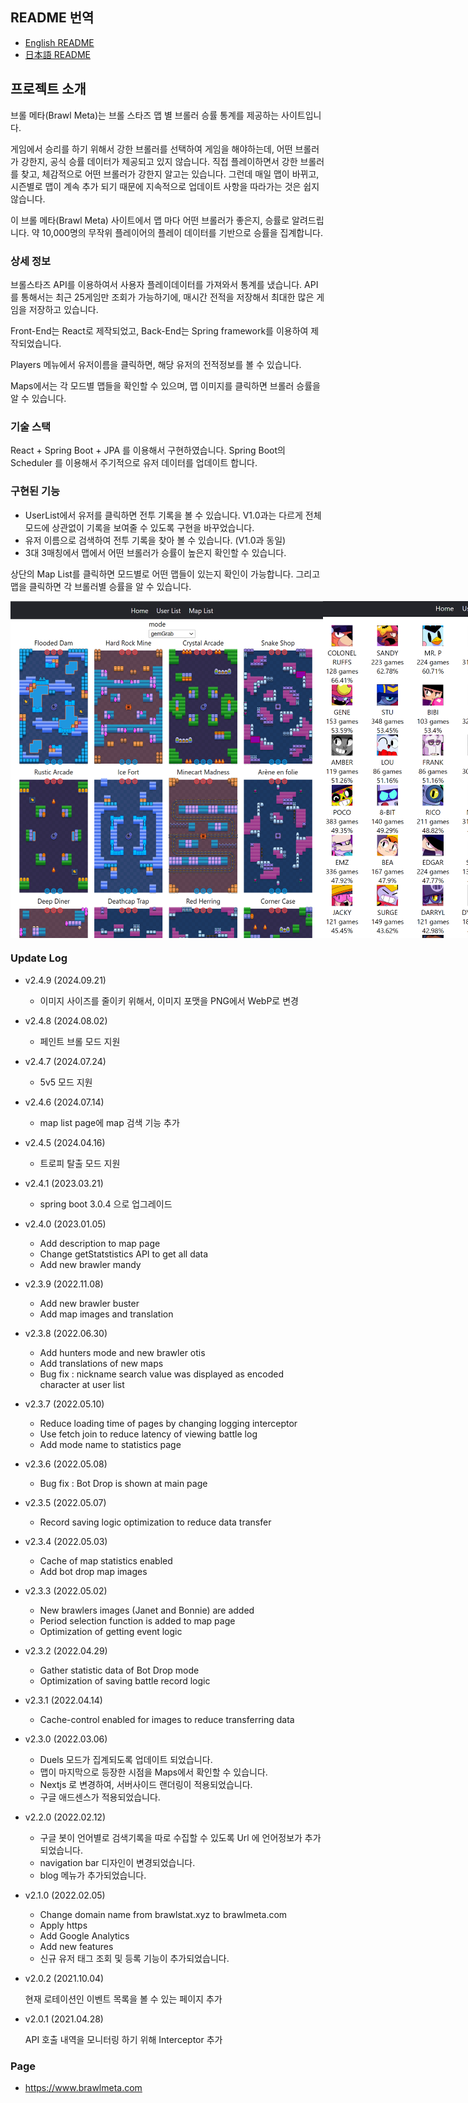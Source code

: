 ## README 번역

- [English README](README.md)
- [日本語 README](README-JA.md)

## 프로젝트 소개

브롤 메타(Brawl Meta)는 브롤 스타즈 맵 별 브롤러 승률 통계를 제공하는 사이트입니다.

게임에서 승리를 하기 위해서 강한 브롤러를 선택하여 게임을 해야하는데, 어떤 브롤러가 강한지, 공식 승률 데이터가 제공되고 있지 않습니다.
직접 플레이하면서 강한 브롤러를 찾고, 체감적으로 어떤 브롤러가 강한지 알고는 있습니다.
그런데 매일 맵이 바뀌고, 시즌별로 맵이 계속 추가 되기 때문에 지속적으로 업데이트 사항을 따라가는 것은 쉽지 않습니다.

이 브롤 메타(Brawl Meta) 사이트에서 맵 마다 어떤 브롤러가 좋은지, 승률로 알려드립니다.
약 10,000명의 무작위 플레이어의 플레이 데이터를 기반으로 승률을 집계합니다.

### 상세 정보

브롤스타즈 API를 이용하여서 사용자 플레이데이터를 가져와서 통계를 냈습니다. API를 통해서는 최근 25게임만 조회가 가능하기에, 매시간 전적을 저장해서 최대한 많은 게임을 저장하고 있습니다.

Front-End는 React로 제작되었고, Back-End는 Spring framework를 이용하여 제작되었습니다.

Players 메뉴에서 유저이름을 클릭하면, 해당 유저의 전적정보를 볼 수 있습니다.

Maps에서는 각 모드별 맵들을 확인할 수 있으며, 맵 이미지를 클릭하면 브롤러 승률을 알 수 있습니다.

### 기술 스택

React + Spring Boot + JPA 를 이용해서 구현하였습니다.
Spring Boot의 Scheduler 를 이용해서 주기적으로 유저 데이터를 업데이트 합니다.

### 구현된 기능

- UserList에서 유저를 클릭하면 전투 기록을 볼 수 있습니다. V1.0과는 다르게 전체 모드에 상관없이 기록을 보여줄 수 있도록 구현을 바꾸었습니다.
- 유저 이름으로 검색하여 전투 기록을 찾아 볼 수 있습니다. (V1.0과 동일)
- 3대 3매칭에서 맵에서 어떤 브롤러가 승률이 높은지 확인할 수 있습니다.

상단의 Map List를 클릭하면 모드별로 어떤 맵들이 있는지 확인이 가능합니다.
그리고 맵을 클릭하면 각 브롤러별 승률을 알 수 있습니다.

<div style="display:flex">
<img src="./readmeImage/mapListCapture.PNG" width ="500px">
<img src="./readmeImage/mapCapture.PNG" width ="500px">
</div>

### Update Log

- v2.4.9 (2024.09.21)
  - 이미지 사이즈를 줄이키 위해서, 이미지 포맷을 PNG에서 WebP로 변경
- v2.4.8 (2024.08.02)
  - 페인트 브롤 모드 지원
- v2.4.7 (2024.07.24)
  - 5v5 모드 지원
- v2.4.6 (2024.07.14)
  - map list page에 map 검색 기능 추가
- v2.4.5 (2024.04.16)
  - 트로피 탈출 모드 지원
- v2.4.1 (2023.03.21)
  - spring boot 3.0.4 으로 업그레이드
- v2.4.0 (2023.01.05)
  - Add description to map page
  - Change getStatstistics API to get all data
  - Add new brawler mandy
- v2.3.9 (2022.11.08)
  - Add new brawler buster
  - Add map images and translation
- v2.3.8 (2022.06.30)
  - Add hunters mode and new brawler otis
  - Add translations of new maps
  - Bug fix : nickname search value was displayed as encoded character at user list
- v2.3.7 (2022.05.10)

  - Reduce loading time of pages by changing logging interceptor
  - Use fetch join to reduce latency of viewing battle log
  - Add mode name to statistics page

- v2.3.6 (2022.05.08)

  - Bug fix : Bot Drop is shown at main page

- v2.3.5 (2022.05.07)

  - Record saving logic optimization to reduce data transfer

- v2.3.4 (2022.05.03)

  - Cache of map statistics enabled
  - Add bot drop map images

- v2.3.3 (2022.05.02)

  - New brawlers images (Janet and Bonnie) are added
  - Period selection function is added to map page
  - Optimization of getting event logic

- v2.3.2 (2022.04.29)

  - Gather statistic data of Bot Drop mode
  - Optimization of saving battle record logic

- v2.3.1 (2022.04.14)

  - Cache-control enabled for images to reduce transferring data

- v2.3.0 (2022.03.06)
  - Duels 모드가 집계되도록 업데이트 되었습니다.
  - 맵이 마지막으로 등장한 시점을 Maps에서 확인할 수 있습니다.
  - Nextjs 로 변경하여, 서버사이드 랜더링이 적용되었습니다.
  - 구글 애드센스가 적용되었습니다.
- v2.2.0 (2022.02.12)
  - 구글 봇이 언어별로 검색기록을 따로 수집할 수 있도록 Url 에 언어정보가 추가 되었습니다.
  - navigation bar 디자인이 변경되었습니다.
  - blog 메뉴가 추가되었습니다.
- v2.1.0 (2022.02.05)
  - Change domain name from brawlstat.xyz to brawlmeta.com
  - Apply https
  - Add Google Analytics
  - Add new features
  - 신규 유저 태그 조회 및 등록 기능이 추가되었습니다.
- v2.0.2 (2021.10.04)

  현재 로테이션인 이벤트 목록을 볼 수 있는 페이지 추가

- v2.0.1 (2021.04.28)

  API 호출 내역을 모니터링 하기 위해 Interceptor 추가

### Page

- https://www.brawlmeta.com
